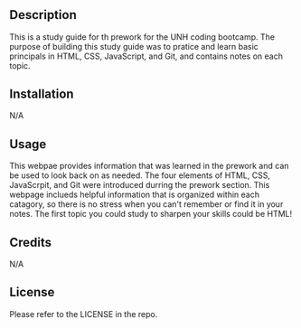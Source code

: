 # <Prework Study Guide Webpage>

## Description

This is a study guide for th prework for the UNH coding bootcamp. The purpose of building this study guide was to pratice and learn basic principals in HTML, CSS, JavaScript, and Git, and contains notes on each topic.


## Installation

N/A

## Usage

This webpae provides information that was learned in the prework and can be used to look back on as needed. The four elements of HTML, CSS, JavaScrpit, and Git were introduced durring the prework section. This webpage inclueds helpful information that is organized within each catagory, so there is no stress when you can't remember or find it in your notes. The first topic you could study to sharpen your skills could be HTML!

## Credits

N/A

## License

Please refer to the LICENSE in the repo.